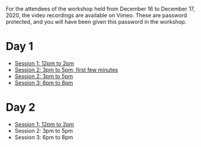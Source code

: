 For the attendees of the workshop held from December 16 to December 17, 2020, the video recordings are available on Vimeo.
These are password protected, and you will have been given this password in the workshop.

# Day 1

* [Session 1: 12pm to 2pm](https://vimeo.com/491645186)
* [Session 2: 3pm to 5pm; first few minutes](https://vimeo.com/491720317) 
* [Session 2: 3pm to 5pm](https://vimeo.com/491720577)
* [Session 3: 6pm to 8pm](https://vimeo.com/491787730)

# Day 2

* [Session 1: 12pm to 2pm](https://vimeo.com/492081815)
* Session 2: 3pm to 5pm
* Session 3: 6pm to 8pm

